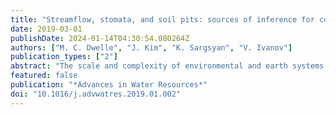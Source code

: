 ```yaml
---
title: "Streamflow, stomata, and soil pits: sources of inference for complex models with fast, robust uncertainty quantification"
date: 2019-03-01
publishDate: 2024-01-14T04:30:54.080264Z
authors: ["M. C. Dwelle", "J. Kim", "K. Sargsyan", "V. Ivanov"]
publication_types: ["2"]
abstract: "The scale and complexity of environmental and earth systems introduce an array of uncertainties that need to be systematically addressed. In numerical modeling, the ever-increasing complexity of representation of these systems confounds our ability to resolve relevant uncertainties. Specifically, the numerical representation of the governing processes involve many inputs and parameters that have been traditionally treated as deterministic. Considering them as uncertain introduces a large computational burden, stemming from the requirement of a prohibitive number of model simulations. Furthermore, within hydrology, most catchments are sparsely monitored, and there are limited, heterogeneous types of data available to confirm the model’s behavior. Here we present a blueprint of a general approach to uncertainty quantification for complex hydrologic models, taking advantage of recent methodological developments. We rely on polynomial chaos machinery to construct accurate surrogates that can be efficiently sampled for the ecohydrologic model tRIBS-VEGGIE to mimic its behavior with respect to a selected set of quantities of interest. The use of the Bayesian compressive sensing technique allows for fewer evaluations of the computationally expensive tRIBS-VEGGIE. The approach enables inference of model parameters using a set of observed hydrologic quantities including stream discharge, water table depth, evapotranspiration, and soil moisture from the Asu experimental catchment near Manaus, Brazil. The results demonstrate the flexibility of the framework for hydrologic inference in watersheds with sparse, irregular observations of varying accuracy. Significant computational savings imply that problems of greater computational complexity and dimension can be addressed using accurate, computationally cheap surrogates for complex hydrologic models. This will ultimately yield probabilistic representation of model behavior, robust parameter inference, and sensitivity analysis without the need for greater investment in computational resources."
featured: false
publication: "*Advances in Water Resources*"
doi: "10.1016/j.advwatres.2019.01.002"
---
```


